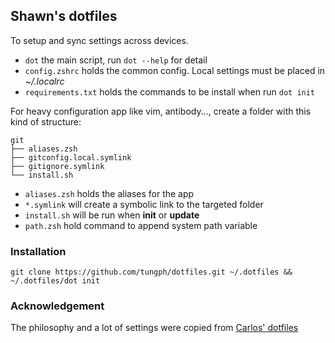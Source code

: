 ## Shawn's dotfiles
To setup and sync settings across devices.
 - `dot` the main script, run `dot --help` for detail
 - `config.zshrc` holds the common config. Local settings must be placed in *~/.localrc*
 - `requirements.txt` holds the commands to be install when run `dot init`

For heavy configuration app like vim, antibody..., create a folder with this kind of structure:
```text
git
├── aliases.zsh
├── gitconfig.local.symlink
├── gitignore.symlink
└── install.sh
```
- `aliases.zsh` holds the aliases for the app
- `*.symlink` will create a symbolic link to the targeted folder
- `install.sh` will be run when **init** or **update**
- `path.zsh` hold command to append system path variable


### Installation
```shell script
git clone https://github.com/tungph/dotfiles.git ~/.dotfiles && ~/.dotfiles/dot init
```
### Acknowledgement
The philosophy and a lot of settings were copied from [Carlos' dotfiles](https://github.com/caarlos0/dotfiles)
